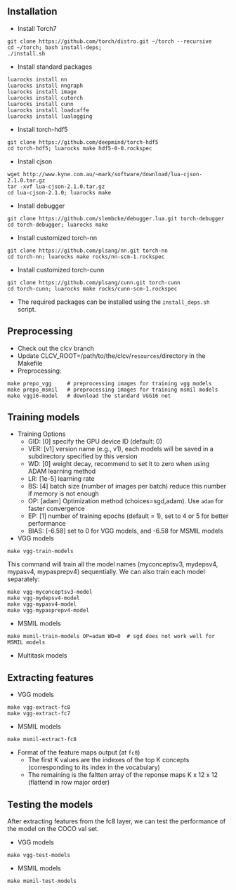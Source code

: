 ## Installation
  * Install Torch7
  
  ```
  git clone https://github.com/torch/distro.git ~/torch --recursive
  cd ~/torch; bash install-deps;
  ./install.sh
  ```
  * Install standard packages
  
  ```
  luarocks install nn
  luarocks install nngraph
  luarocks install image
  luarocks install cutorch
  luarocks install cunn
  luarocks install loadcaffe
  luarocks install lualogging
  ```
  * Install torch-hdf5
  
  ```
  git clone https://github.com/deepmind/torch-hdf5
  cd torch-hdf5; luarocks make hdf5-0-0.rockspec
  ```
  * Install cjson
  
  ```
  wget http://www.kyne.com.au/~mark/software/download/lua-cjson-2.1.0.tar.gz
  tar -xvf lua-cjson-2.1.0.tar.gz
  cd lua-cjson-2.1.0; luarocks make
  ```
  * Install debugger 
  
  ```
  git clone https://github.com/slembcke/debugger.lua.git torch-debugger
  cd torch-debugger; luarocks make
  ```
  * Install customized torch-nn
  
  ```
  git clone https://github.com/plsang/nn.git torch-nn
  cd torch-nn; luarocks make rocks/nn-scm-1.rockspec
  ```
  * Install customized torch-cunn
  
  ```
  git clone https://github.com/plsang/cunn.git torch-cunn
  cd torch-cunn; luarocks make rocks/cunn-scm-1.rockspec
  ```
  * The required packages can be installed using the `install_deps.sh` script.
  
## Preprocessing
  * Check out the clcv branch
  * Update CLCV_ROOT=/path/to/the/clcv/`resources`/directory in the Makefile
  * Preprocessing:
  ```
  make prepo_vgg     # preprocessing images for training vgg models
  make prepo_msmil   # preprocessing images for training msmil models
  make vgg16-model   # download the standard VGG16 net
  ```
## Training models
  * Training Options
    * GID: [0] specify the GPU device ID (default: 0)
    * VER: [v1] version name (e.g., v1), each models will be saved in a subdirectory specified by this version
    * WD: [0] weight decay, recommend to set it to zero when using ADAM learning method
    * LR: [1e-5] learning rate
    * BS: [4] batch size (number of images per batch) reduce this number if memory is not enough
    * OP: [adam] Optimization method (choices=sgd,adam).  Use `adam` for faster convergence 
    * EP: [1] number of training epochs (default = 1), set to 4 or 5 for better performance
    * BIAS: [-6.58] set to 0 for VGG models, and -6.58 for MSMIL models
  * VGG models
  ```
  make vgg-train-models   
  ```
  This command will train all the model names (myconceptsv3, mydepsv4, mypasv4, mypasprepv4) sequentially. 
  We can also train each model separately:
  
  ```
  make vgg-myconceptsv3-model 
  make vgg-mydepsv4-model 
  make vgg-mypasv4-model 
  make vgg-mypasprepv4-model
  ```
  * MSMIL models
  ```
  make msmil-train-models OP=adam WD=0  # sgd does not work well for MSMIL models
  ```
  * Multitask models

## Extracting features
  * VGG models
  ```
  make vgg-extract-fc8
  make vgg-extract-fc7
  ```
  * MSMIL models
  ```
  make msmil-extract-fc8
  ```
  * Format of the feature maps output (at `fc8`)
    * The first K values are the indexes of the top K concepts (corresponding to its index in the vocabulary)
    * The remaining is the faltten array of the reponse maps K x 12 x 12 (flattend in row major order)
   
## Testing the models
  
  After extracting features from the fc8 layer, we can test the performance of the model on the COCO val set.
 
  * VGG models
  ```
  make vgg-test-models
  ```
  * MSMIL models
  ```
  make msmil-test-models
  ```
